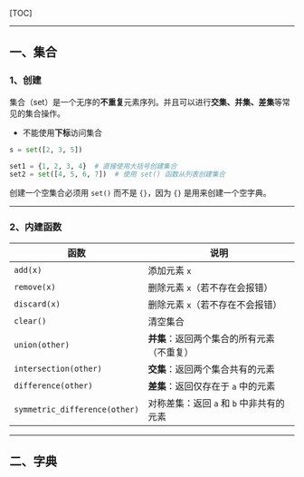 [TOC]

---

## 一、集合

### 1、创建

集合（set）是一个无序的**不重复**元素序列。并且可以进行**交集、并集、差集**等常见的集合操作。

- 不能使用**下标**访问集合

```python
s = set([2, 3, 5])
```

```python
set1 = {1, 2, 3, 4}  # 直接使用大括号创建集合
set2 = set([4, 5, 6, 7])  # 使用 set() 函数从列表创建集合
```

创建一个空集合必须用 `set()` 而不是 `{}`，因为 `{}` 是用来创建一个空字典。

---

### 2、内建函数

| 函数                          | 说明                                       |
| ----------------------------- | ------------------------------------------ |
| `add(x)`                      | 添加元素 `x`                               |
| `remove(x)`                   | 删除元素 `x`（若不存在会报错）             |
| `discard(x)`                  | 删除元素 `x`（若不存在不会报错）           |
| `clear()`                     | 清空集合                                   |
| `union(other)`                | **并集**：返回两个集合的所有元素（不重复） |
| `intersection(other)`         | **交集**：返回两个集合共有的元素           |
| `difference(other)`           | **差集**：返回仅存在于 `a` 中的元素        |
| `symmetric_difference(other)` | 对称差集：返回 `a` 和 `b` 中非共有的元素   |

---


## 二、字典


